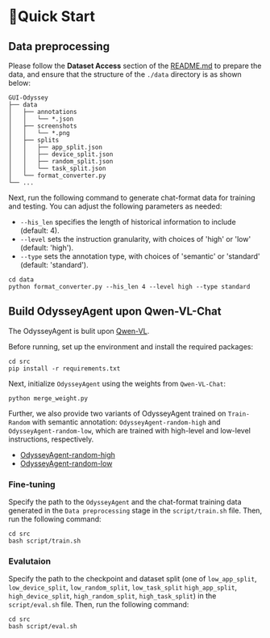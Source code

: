 # 🚀Quick Start

## Data preprocessing

Please follow the **Dataset Access** section of the [README.md](README.md) to prepare the data, and ensure that the structure of the `./data` directory is as shown below:

```
GUI-Odyssey
├── data
│   ├── annotations
│   │   └── *.json
│   ├── screenshots
│   │   └── *.png
│   ├── splits
│   │   ├── app_split.json
│   │   ├── device_split.json
│   │   ├── random_split.json
│   │   └── task_split.json
│   └── format_converter.py
└── ...
```

Next, run the following command to generate chat-format data for training and testing.
You can adjust the following parameters as needed:
* `--his_len` specifies the length of historical information to include (default: 4).
* `--level` sets the instruction granularity, with choices of 'high' or 'low' (default: 'high').
* `--type` sets the annotation type, with choices of 'semantic' or 'standard' (default: 'standard').

```shell
cd data
python format_converter.py --his_len 4 --level high --type standard
```

## Build OdysseyAgent upon Qwen-VL-Chat

The OdysseyAgent is bulit upon [Qwen-VL](https://github.com/QwenLM/Qwen-VL).

Before running, set up the environment and install the required packages:

```shell
cd src
pip install -r requirements.txt
```

Next, initialize `OdysseyAgent` using the weights from `Qwen-VL-Chat`:

```shell
python merge_weight.py
```

Further, we also provide two variants of OdysseyAgent trained on `Train-Random` with semantic annotation: `OdysseyAgent-random-high` and `OdysseyAgent-random-low`, which are trained with high-level and low-level instructions, respectively.
- [OdysseyAgent-random-high](https://huggingface.co/hflqf88888/OdysseyAgent-random-high)
- [OdysseyAgent-random-low](https://huggingface.co/hflqf88888/OdysseyAgent-random-low)


### Fine-tuning

Specify the path to the `OdysseyAgent` and the chat-format training data generated in the  `Data preprocessing`  stage in the `script/train.sh` file. Then, run the following command:

```shell
cd src
bash script/train.sh
```

### Evalutaion

Specify the path to the checkpoint and dataset split (one of `low_app_split`, `low_device_split`, `low_random_split`, `low_task_split` `high_app_split`, `high_device_split`, `high_random_split`, `high_task_split`) in the `script/eval.sh` file. Then, run the following command:

```shell
cd src
bash script/eval.sh
```
